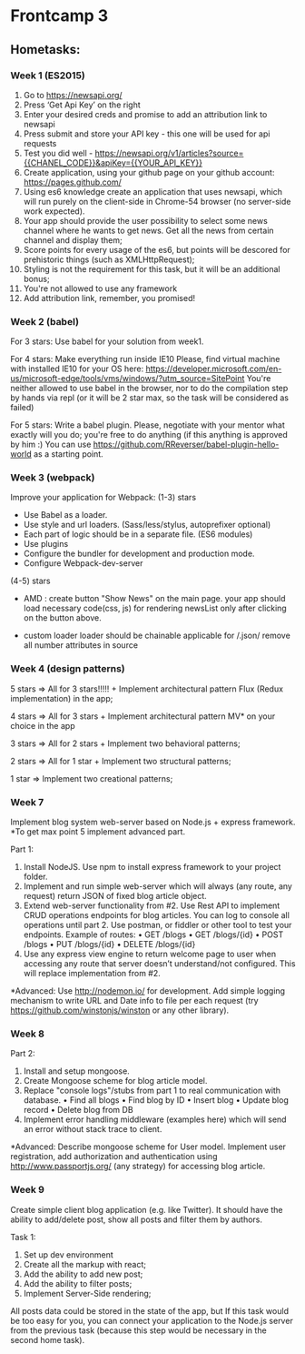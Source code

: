 # Frontcamp 3

## Hometasks:

### Week 1 (ES2015)

1. Go to https://newsapi.org/
2. Press ‘Get Api Key’ on the right
3. Enter your desired creds and promise to add an attribution link to newsapi
4. Press submit and store your API key - this one will be used for api requests
5. Test you did well - https://newsapi.org/v1/articles?source={{CHANEL_CODE}}&apiKey={{YOUR_API_KEY}}
6. Create application, using your github page on your github account: https://pages.github.com/
7. Using es6 knowledge create an application that uses newsapi, which will run purely on the client-side in Chrome-54 browser (no server-side work expected).
8. Your app should provide the user possibility to select some news channel where he wants to get news. Get all the news from certain channel and display them;
9. Score points for every usage of the es6, but points will be descored for prehistoric things (such as XMLHttpRequest);
10. Styling is not the requirement for this task, but it will be an additional bonus;
11. You're not allowed to use any framework
12. Add attribution link, remember, you promised!

### Week 2 (babel)

For 3 stars:
Use babel for your solution from week1.

For 4 stars:
Make everything run inside IE10
Please, find virtual machine with installed IE10 for your OS here:
https://developer.microsoft.com/en-us/microsoft-edge/tools/vms/windows/?utm_source=SitePoint
You're neither allowed to use babel in the browser, nor to do the compilation step by hands via repl (or it will be 2 star max, so the task will be considered as failed)

For 5 stars:
Write a babel plugin. Please, negotiate with your mentor what exactly will you do; you're free to do anything (if this anything is approved by him :)
You can use https://github.com/RReverser/babel-plugin-hello-world as a starting point.

### Week 3 (webpack)

Improve your application for Webpack:
(1-3) stars
- Use Babel as a loader.
- Use style and url loaders. (Sass/less/stylus, autoprefixer optional)
- Each part of logic should be in a separate file. (ES6 modules)
- Use plugins
- Configure the bundler for development and production mode.
- Configure Webpack-dev-server

(4-5) stars
- AMD :
create button "Show News" on the main page.
your app should load necessary code(css, js) for rendering newsList only after clicking on the button above.

- custom loader
loader should be chainable
applicable for /\.json/
remove all number attributes in source

### Week 4 (design patterns)

5 stars => All for 3 stars!!!!! + Implement architectural pattern Flux (Redux implementation) in the app;

4 stars => All for 3 stars + Implement architectural pattern MV* on your choice in the app

3 stars => All for 2 stars + Implement two behavioral patterns;

2 stars => All for 1 star + Implement two structural patterns;

1 star => Implement two creational patterns;

### Week 7

Implement blog system web-server based on Node.js + express framework.  *To get max point 5 implement advanced part.

Part 1:
1.	Install NodeJS. Use npm to install express framework to your project folder.
2.	Implement and run simple web-server which will always (any route, any request) return JSON of fixed blog article object.
3.	Extend web-server functionality from #2. Use Rest API to implement CRUD operations endpoints for blog articles. You can log to console all operations until part 2. Use postman, or fiddler or other tool to test your endpoints.
Example of routes:
•	GET    /blogs
•	GET    /blogs/{id}
•	POST   /blogs
•	PUT    /blogs/{id}
•	DELETE /blogs/{id}
4.	Use any express view engine to return welcome page to user when accessing any route that server doesn’t understand/not configured. This will replace implementation from #2.

*Advanced:
Use http://nodemon.io/ for development.
Add simple logging mechanism to write URL and Date info to file per each request (try https://github.com/winstonjs/winston or any other library).


### Week 8

Part 2:
1.	Install and setup mongoose.
2.	Create Mongoose scheme for blog article model.
3.	Replace "console logs"/stubs from part 1 to real communication with database.
•	Find all blogs
•	Find blog by ID
•	Insert blog
•	Update blog record
•	Delete blog from DB
4.	Implement error handling middleware (examples here) which will send an error without stack trace to client.

*Advanced:
Describe mongoose scheme for User model. Implement user registration, add authorization and authentication using http://www.passportjs.org/ (any strategy) for accessing blog article.


### Week 9

Create simple client blog application (e.g. like Twitter). It should have the ability to add/delete post, show all posts and filter them by authors.

Task 1:
1)	Set up dev environment
2)	Create all the markup with react;
3)	Add the ability to add new post;
4)	Add the ability to filter posts;
5)	Implement Server-Side rendering;

All posts data could be stored in the state of the app, but If this task would be too easy for you, you can connect your application to the Node.js server from the previous task (because this step would be necessary in the second home task).
